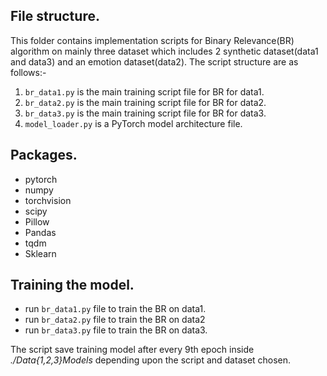 ## File structure.
This folder contains implementation scripts for Binary Relevance(BR) algorithm on mainly three dataset which includes 2 synthetic dataset(data1 and data3) and an emotion dataset(data2). The script structure are as follows:-
1. ``br_data1.py`` is the main training script file for BR for data1.
2. ``br_data2.py`` is the main training script file for BR for data2.
3. ``br_data3.py`` is the main training script file for BR for data3.
4. ``model_loader.py`` is a PyTorch model architecture file.

## Packages.

- pytorch
- numpy
- torchvision
- scipy
- Pillow
- Pandas
- tqdm
- Sklearn


## Training the model.
- run ``br_data1.py`` file to train the BR on data1.
- run ``br_data2.py`` file to train the BR on data2
- run ``br_data3.py`` file to train the BR on data3. 

The script save training model after every 9th epoch inside *./Data{1,2,3}Models* depending upon the script and dataset chosen. 


